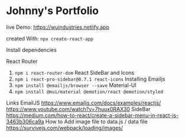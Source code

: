 # Johnny's Portfolio
live Demo: https://wuindustries.netlify.app

created With:
`npx create-react-app`

Install dependencies

React Router
1. `npm i react-router-dom`
React SideBar and Icons
2. `npm i react-pro-sidebar@0.7.1 react-icons`
Installing Emailjs
3. `npm install @emailjs/browser --save`
Material-UI
4. `npm install @mui/material @emotion/react @emotion/styled`

Links
EmailJS
https://www.emailjs.com/docs/examples/reactjs/
https://www.youtube.com/watch?v=7huux0RAX30
SideBar
https://medium.com/how-to-react/create-a-sidebar-menu-in-react-js-3463b306ca9a
How to Add image file to data.js / data file
https://survivejs.com/webpack/loading/images/